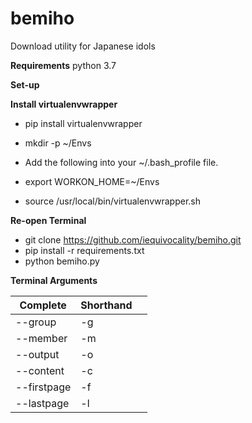 # bemiho
Download utility for Japanese idols

**Requirements**
python 3.7

**Set-up**

**Install virtualenvwrapper**
- pip install virtualenvwrapper
- mkdir -p ~/Envs

- Add the following into your ~/.bash_profile file.
- export WORKON_HOME=~/Envs
- source /usr/local/bin/virtualenvwrapper.sh

**Re-open Terminal**
- git clone https://github.com/iequivocality/bemiho.git
- pip install -r requirements.txt
- python bemiho.py

**Terminal Arguments**

| Complete    | Shorthand |       |
| ----------- | --------- | ----- |
| --group     | -g        |       |
| --member    | -m        |       |
| --output    | -o        |       |
| --content   | -c        |       |
| --firstpage | -f        |       |
| --lastpage  | -l        |       |